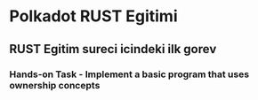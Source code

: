 # Polkadot RUST Egitimi

## RUST Egitim sureci icindeki ilk gorev

### Hands-on Task - Implement a basic program that uses ownership concepts
